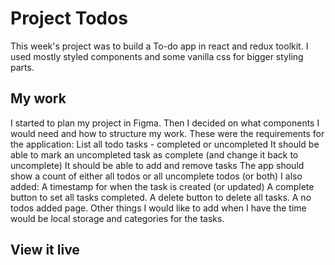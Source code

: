 # Project Todos

This week's project was to build a To-do app in react and redux toolkit.
I used mostly styled components and some vanilla css for bigger styling parts.

## My work

I started to plan my project in Figma. Then I decided on what components I would need and how to structure my work. These were the requirements for the application:
List all todo tasks - completed or uncompleted
It should be able to mark an uncompleted task as complete (and change it back to uncomplete)
It should be able to add and remove tasks
The app should show a count of either all todos or all uncomplete todos (or both)
I also added:
A timestamp for when the task is created (or updated)
A complete button to set all tasks completed.
A delete button to delete all tasks.
A no todos added page.
Other things I would like to add when I have the time would be local storage and categories for the tasks.

## View it live
